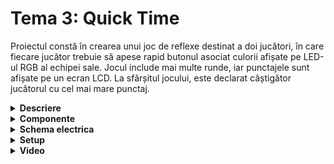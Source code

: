 # Tema 3: Quick Time
Proiectul constă în crearea unui joc de reflexe destinat a doi jucători, în care fiecare jucător trebuie să apese rapid butonul asociat culorii afișate pe LED-ul RGB al echipei sale. Jocul include mai multe runde, iar punctajele sunt afișate pe un ecran LCD. La sfârșitul jocului, este declarat câștigător jucătorul cu cel mai mare punctaj.

<details>
  <summary><b>Descriere</b></summary>

  ## 1. Hardware:

Două plăci Arduino Uno: Una este configurată ca master și cealaltă ca slave, comunicând prin protocol SPI.

LED-uri și Butoane:

    - Fiecare jucător dispune de 3 LED-uri colorate (roșu, verde, albastru) și 3 butoane asociate
    - Un LED RGB indică culoarea activă pentru runda curentă.

Ecran LCD:

    - Afișează punctajele jucătorilor în timp real.
    
    - Mesaje personalizate, precum starea jocului și rezultatele finale.

Servomotor:

    - Indică progresul jocului, rotindu-se pentru a semnala sfârșitul timpului alocat.

Buzzer (opțional):

    - Sunete pentru răspunsuri corecte/greșite, începutul și finalul jocului.

  ## 2. Flow:
 
 Jocul începe cu afișarea unui mesaj de bun venit pe ecranul LCD, iar jucătorii pot iniția partida apăsând un buton. La fiecare rundă, LED-ul RGB al jucătorului activ indică o culoare aleatorie, iar acesta trebuie să apese rapid butonul asociat culorii respective pentru a acumula puncte, afișate în timp real pe LCD. 
 
 Un răspuns corect crește scorul în funcție de viteza reacției, iar unul greșit nu modifică punctajul. Rândurile jucătorilor alternează până la finalizarea jocului, marcată de o rotație completă a servomotorului. 
 
 Jocul se încheie prin afișarea scorurilor finale și a câștigătorului pe LCD, după care revine la starea inițială.

  ## 3. Detalii tehnice:

Arduino Master

    - Controlează LCD-ul, servomotorul și logica jocului.
    
    - Menține punctajul și decide LED-ul RGB care trebuie aprins.

Arduino Slave

    - Controlează butoanele și LED-urile.
    
    - Comunică prin SPI cu master-ul pentru a primi culoarea activă și a raporta apăsările butoanelor.

 Elemente Opționale
 
    - Personalizare: introducerea numelui jucătorilor prin USART sau joystick-uri.
    
    - Animații și Sunete: animații pe LCD sau LED-uri pentru începutul jocului / buzzer pentru feedback auditiv.
    
    - Dificultate: posibilitatea de a ajusta durata rundelor sau viteza de apariție a culorilor.   

</details>


<details>
  <summary> <b> Componente </b> </summary>

 ## Componente:
  - Arduino UNO (ATmega328P microcontroller)
  - 1x LED RGB (pentru a semnaliza dacă cuvântul corect e scris greșit sau nu)
  - 2x Butoane (pentru start/stop rundă și pentru selectarea dificultății)
  - 5x Rezistoare (3x 220/330 ohm, 2x 1000 ohm)
  - Breadbord
  - Fire de legătură
  
</details>


<details>
  <summary> <b> Schema electrica </b> </summary>

  ## Schema electrica a circuitului in TinkerCAD 
  
</details>


<details>
  <summary> <b> Setup </b> </summary>


</details>


<details>
  <summary> <b> Video </b> </summary>
  
  ## Link:

</details>
